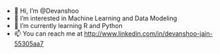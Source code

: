 - 👋 Hi, I’m @Devanshoo
- 👀 I’m interested in Machine Learning and Data Modeling
- 🌱 I’m currently learning R and Python
- 📫 You can reach me at http://www.linkedin.com/in/devanshoo-jain-55305aa7

<!---
Devanshoo/Devanshoo is a ✨ special ✨ repository because its `README.md` (this file) appears on your GitHub profile.
You can click the Preview link to take a look at your changes.
--->
